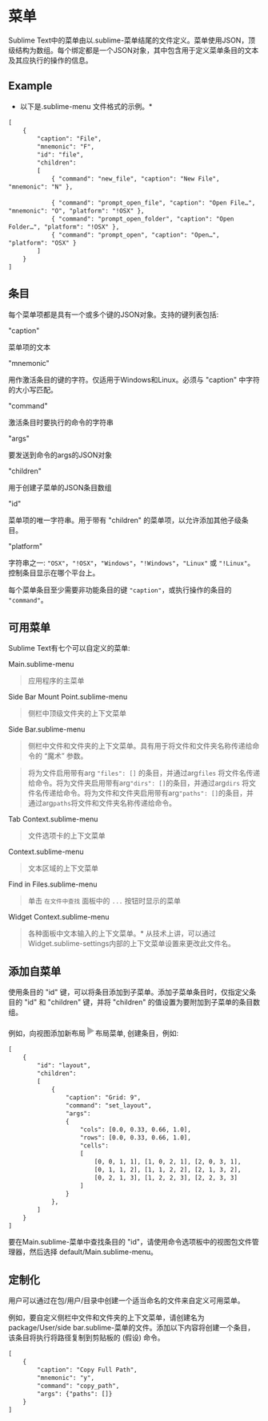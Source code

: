 # 菜单

Sublime Text中的菜单由以.sublime-菜单结尾的文件定义。菜单使用JSON，顶级结构为数组。每个绑定都是一个JSON对象，其中包含用于定义菜单条目的文本及其应执行的操作的信息。

## Example

* 以下是.sublime-menu 文件格式的示例。*

~~~
[
    {
        "caption": "File",
        "mnemonic": "F",
        "id": "file",
        "children":
        [
            { "command": "new_file", "caption": "New File", "mnemonic": "N" },

            { "command": "prompt_open_file", "caption": "Open File…", "mnemonic": "O", "platform": "!OSX" },
            { "command": "prompt_open_folder", "caption": "Open Folder…", "platform": "!OSX" },
            { "command": "prompt_open", "caption": "Open…", "platform": "OSX" }
        ]
    }
]
~~~

## 条目

每个菜单项都是具有一个或多个键的JSON对象。支持的键列表包括:

"caption"

菜单项的文本

"mnemonic"

用作激活条目的键的字符。仅适用于Windows和Linux。必须与 "caption" 中字符的大小写匹配。

"command"

激活条目时要执行的命令的字符串

"args"

要发送到命令的args的JSON对象

"children"

用于创建子菜单的JSON条目数组

"id"

菜单项的唯一字符串。用于带有 "children" 的菜单项，以允许添加其他子级条目。

"platform"

字符串之一: `"OSX"`，`"!OSX"`，`"Windows"`，`"!Windows"`，`"Linux"` 或 `"!Linux"`。控制条目显示在哪个平台上。

每个菜单条目至少需要非功能条目的键 `"caption"`，或执行操作的条目的 `"command"`。

## 可用菜单

Sublime Text有七个可以自定义的菜单:

Main.sublime-menu

>应用程序的主菜单

Side Bar Mount Point.sublime-menu

>侧栏中顶级文件夹的上下文菜单

Side Bar.sublime-menu

>侧栏中文件和文件夹的上下文菜单。具有用于将文件和文件夹名称传递给命令的 “魔术” 参数。

>将为文件启用带有arg `"files": []` 的条目，并通过arg`files` 将文件名传递给命令。将为文件夹启用带有arg`"dirs": []`的条目，并通过arg`dirs` 将文件名传递给命令。将为文件和文件夹启用带有arg`"paths": []`的条目，并通过arg`paths`将文件和文件夹名称传递给命令。 

Tab Context.sublime-menu

>文件选项卡的上下文菜单

Context.sublime-menu

>文本区域的上下文菜单

Find in Files.sublime-menu

>单击 `在文件中查找` 面板中的 `...` 按钮时显示的菜单

Widget Context.sublime-menu

> 各种面板中文本输入的上下文菜单。* 从技术上讲，可以通过Widget.sublime-settings内部的上下文菜单设置来更改此文件名。

## 添加自菜单

使用条目的 "id" 键，可以将条目添加到子菜单。添加子菜单条目时，仅指定父条目的 "id" 和 "children" 键，并将 "children" 的值设置为要附加到子菜单的条目数组。

例如，向视图添加新布局![▶](images/right.svg)布局菜单, 创建条目，例如:

~~~
[
    {
        "id": "layout",
        "children":
        [
            {
                "caption": "Grid: 9",
                "command": "set_layout",
                "args":
                {
                    "cols": [0.0, 0.33, 0.66, 1.0],
                    "rows": [0.0, 0.33, 0.66, 1.0],
                    "cells":
                    [
                        [0, 0, 1, 1], [1, 0, 2, 1], [2, 0, 3, 1],
                        [0, 1, 1, 2], [1, 1, 2, 2], [2, 1, 3, 2],
                        [0, 2, 1, 3], [1, 2, 2, 3], [2, 2, 3, 3]
                    ]
                }
            },
        ]
    }
]
~~~

要在Main.sublime-菜单中查找条目的 "id"，请使用命令选项板中的视图包文件管理器，然后选择 default/Main.sublime-menu。

## 定制化

用户可以通过在包/用户/目录中创建一个适当命名的文件来自定义可用菜单。

例如，要自定义侧栏中文件和文件夹的上下文菜单，请创建名为package/User/side bar.sublime-菜单的文件。添加以下内容将创建一个条目，该条目将执行将路径复制到剪贴板的 (假设) 命令。

~~~
[
    {
        "caption": "Copy Full Path",
        "mnemonic": "y",
        "command": "copy_path",
        "args": {"paths": []}
    }
]
~~~